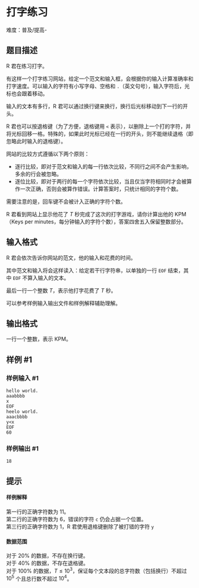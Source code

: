 # 打字练习
难度：普及/提高-

## 题目描述

R 君在练习打字。

有这样一个打字练习网站，给定一个范文和输入框，会根据你的输入计算准确率和打字速度。可以输入的字符有小写字母、空格和 `.`（英文句号），输入字符后，光标也会跟着移动。

输入的文本有多行，R 君可以通过换行键来换行，换行后光标移动到下一行的开头。

R 君也可以按退格键（为了方便，退格键用 `<` 表示），以删除上一个打的字符，并将光标回移一格。特殊的，如果此时光标已经在一行的开头，则不能继续退格（即忽略此时输入的退格键）。

网站的比较方式遵循以下两个原则：

- 逐行比较，即对于范文和输入的每一行依次比较，不同行之间不会产生影响，多余的行会被忽略。
- 逐位比较，即对于两行的每一个字符依次比较，当且仅当字符相同时才会被算作一次正确，否则会被算作错误。计算答案时，只统计相同的字符个数。

需要注意的是，回车键不会被计入正确的字符个数。

R 君看到网站上显示他花了 $T$ 秒完成了这次的打字游戏，请你计算出他的 KPM（Keys per minutes，每分钟输入的字符个数），答案四舍五入保留整数部分。

## 输入格式

R 君会依次告诉你网站的范文，他的输入和花费的时间。

其中范文和输入将会这样读入：给定若干行字符串，以单独的一行 `EOF` 结束，其中 `EOF` 不算入输入的文本。

最后一行一个整数 $T$，表示他打字花费了 $T$ 秒。

可以参考样例输入输出文件和样例解释辅助理解。

## 输出格式

一行一个整数，表示 KPM。

## 样例 #1

### 样例输入 #1

```
hello world.
aaabbbb
x
EOF
heelo world.
aaacbbbb
y<x
EOF
60
```

### 样例输出 #1

```
18
```

## 提示

#### 样例解释

第一行的正确字符数为 11。  
第二行的正确字符数为 6，错误的字符 `c` 仍会占据一个位置。  
第三行的正确字符数为 1，R 君使用退格键删除了被打错的字符 `y`

#### 数据范围

对于 $20\%$ 的数据，不存在换行键。  
对于 $40\%$ 的数据，不存在退格键。  
对于 $100\%$ 的数据，$T \leq 10^3$，保证每个文本段的总字符数（包括换行）不超过 $10^5$ 个且总行数不超过 $10^4$。